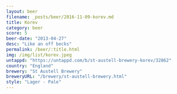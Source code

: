```yaml
---
layout: beer
filename: _posts/beer/2016-11-09-korev.md
title: Korev
category: beer
score: 5
beer-date: "2013-04-27"
desc: "Like an off becks"
permalink: /beer/:title.html
img: /img/list/korev.jpeg
untappd: "https://untappd.com/b/st-austell-brewery-korev/32862"
country: "England"
brewery: "St Austell Brewery"
breweryURL: "/brewery/st-austell-brewery.html"
style: "Lager - Pale"
---
```


